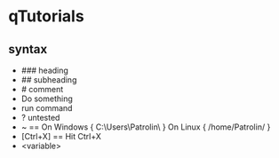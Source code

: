 # qTutorials

## syntax
- \#\#\# heading
- \#\# subheading
- \# comment
- Do something
- run command
- ? untested
- ~ == On Windows { C:\Users\Patrolin\ } On Linux { /home/Patrolin/ }
- [Ctrl+X] == Hit Ctrl+X
- \<variable\>
